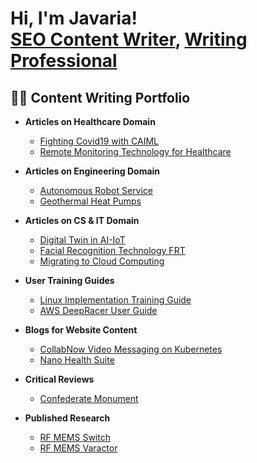 <h1>Hi, I'm Javaria! <br/><a href="https://github.com/javyNadeem">SEO Content Writer</a>, <a href="https://www.linkedin.com/in/javaria-nadeem-5294a547/">Writing Professional</a></h1>

<h2>👨‍💻 Content Writing Portfolio</h2>

- <b>Articles on Healthcare Domain</b>
  - [Fighting Covid19 with CAIML](https://github.com/JavyNadeem/Fighting-Covid19-with-CAIML.git)
  - [Remote Monitoring Technology for Healthcare](https://github.com/JavyNadeem/RMTHealthcare.git)
  
- <b>Articles on Engineering Domain</b>
  - [Autonomous Robot Service](https://github.com/JavyNadeem/RoboticEngineering.git)
  - [Geothermal Heat Pumps](https://github.com/javyNadeem/Jwipe.PowerShell)

- <b>Articles on CS & IT Domain</b>
  - [Digital Twin in AI-IoT](https://github.com/javyNadeem/Sentinel-Lab)
  - [Facial Recognition Technology FRT](https://github.com/javyNadeem/Jwipe.PowerShell)
  - [Migrating to Cloud Computing](https://github.com/javyNadeem/Jwipe.PowerShell)
 
- <b>User Training Guides</b>
  - [Linux Implementation Training Guide](https://github.com/javyNadeem/Sentinel-Lab)
  - [AWS DeepRacer User Guide](https://github.com/javyNadeem/Jwipe.PowerShell)
  
- <b>Blogs for Website Content</b>
  - [CollabNow Video Messaging on Kubernetes](https://github.com/javyNadeem/Sentinel-Lab)
  - [Nano Health Suite](https://github.com/javyNadeem/Sentinel-Lab)
  
- <b>Critical Reviews</b>
  - [Confederate Monument](https://github.com/javyNadeem/Sentinel-Lab)
  
- <b>Published Research</b>
  - [RF MEMS Switch](https://github.com/javyNadeem/Package-Delivery-Pathfinding-Algorithm)
  - [RF MEMS Varactor](https://github.com/javyNadeem/Package-Delivery-Pathfinding-Algorithm)


<!--
**javyNadeem/javyNadeem** is a ✨ _special_ ✨ repository because its `README.md` (this file) appears on your GitHub profile.

Here are some ideas to get you started:

- 🔭 I’m currently working on ...
- 🌱 I’m currently learning ...
- 👯 I’m looking to collaborate on ...
- 🤔 I’m looking for help with ...
- 💬 Ask me about ...
- 📫 How to reach me: ...
- 😄 Pronouns: ...
- ⚡ Fun fact: ...
-->
